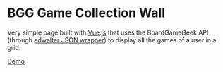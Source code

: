 # BGG Game Collection Wall

Very simple page built with [Vue.js](https://vuejs.org/) that uses the BoardGameGeek API (through [edwalter JSON wrapper](https://bgg-json.azurewebsites.net/)) to display all the games of a user in a grid.

[Demo]()
